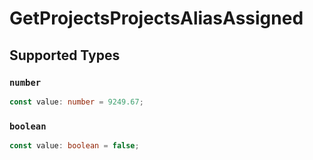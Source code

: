 # GetProjectsProjectsAliasAssigned


## Supported Types

### `number`

```typescript
const value: number = 9249.67;
```

### `boolean`

```typescript
const value: boolean = false;
```

